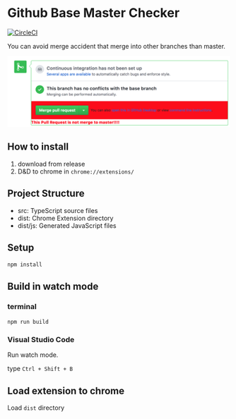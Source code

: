 # Github Base Master Checker

[![CircleCI](https://circleci.com/gh/pgmot/gh-base-master-checker/tree/master.svg?style=svg)](https://circleci.com/gh/pgmot/gh-base-master-checker/tree/master)

You can avoid merge accident that merge into other branches than master.

![screenshot.png](./img/screenshot.png)

## How to install

1. download from release
2. D&D to chrome in `chrome://extensions/`

## Project Structure

* src: TypeScript source files
* dist: Chrome Extension directory
* dist/js: Generated JavaScript files

## Setup

```
npm install
```

## Build in watch mode

### terminal

```
npm run build
```

### Visual Studio Code

Run watch mode.

type `Ctrl + Shift + B`

## Load extension to chrome

Load `dist` directory

